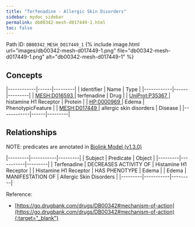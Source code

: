 ```yaml
---
title: "Terfenadine - Allergic Skin Disorders"
sidebar: mydoc_sidebar
permalink: db00342-mesh-d017449-1.html
toc: false 
---
```



Path ID: `DB00342_MESH_D017449_1`
{% include image.html url="images/db00342-mesh-d017449-1.png" file="db00342-mesh-d017449-1.png" alt="db00342-mesh-d017449-1" %}

## Concepts

|------------|------|---------|
| Identifier | Name | Type    |
|------------|------|---------|
| <a href="https://identifiers.org/MESH:D016593">MESH:D016593 </a> | terfenadine | Drug |
| <a href="https://identifiers.org/UniProt:P35367">UniProt:P35367 </a> | histamine H1 Receptor | Protein |
| <a href="https://identifiers.org/HP:0000969">HP:0000969 </a> | Edema | PhenotypicFeature |
| <a href="https://identifiers.org/MESH:D017449">MESH:D017449 </a> | allergic skin disorders | Disease |
|------------|------|---------|

## Relationships


NOTE: predicates are annotated in <a href="https://github.com/biolink/biolink-model/releases/tag/v1.3.0">Biolink Model (v1.3.0)</a>

|---------|-----------|---------|
| Subject | Predicate | Object  |
|---------|-----------|---------|
| Terfenadine | DECREASES ACTIVITY OF | Histamine H1 Receptor |
| Histamine H1 Receptor | HAS PHENOTYPE | Edema |
| Edema | MANIFESTATION OF | Allergic Skin Disorders |
|---------|-----------|---------|

Reference:
  - [https://go.drugbank.com/drugs/DB00342#mechanism-of-action](https://go.drugbank.com/drugs/DB00342#mechanism-of-action){:target="_blank"}